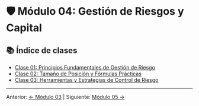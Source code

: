 # 🛡️ Módulo 04: Gestión de Riesgos y Capital

## 📚 Índice de clases
- [Clase 01: Principios Fundamentales de Gestión de Riesgo](Clase_01_Principios_de_Gestion_de_Riesgo.md)
- [Clase 02: Tamaño de Posición y Fórmulas Prácticas](Clase_02_Tamano_de_Posicion_y_Formulas.md)
- [Clase 03: Herramientas y Estrategias de Control de Riesgo](Clase_03_Herramientas_y_Estrategias_de_Control_de_Riesgo.md)

---
Anterior: [← Módulo 03](../03_Analisis_Fundamental/README.md) | Siguiente: [Módulo 05 →](../05_Estrategias_de_Trading/README.md)
